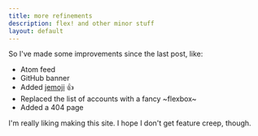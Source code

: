 ```yaml
---
title: more refinements
description: flex! and other minor stuff
layout: default
---
```


So I've made some improvements since the last post, like:

* Atom feed
* GitHub banner
* Added [jemoji](https://github.com/jekyll/jemoji) :+1:
* Replaced the list of accounts with a fancy \~flexbox\~
* Added a 404 page

I'm really liking making this site. I hope I don't get feature creep, though.
